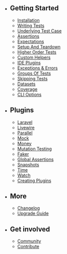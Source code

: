 - ## Getting Started
  - [Installation](/docs/installation)
  - [Writing Tests](/docs/writing-tests)
  - [Underlying Test Case](/docs/underlying-test-case)
  - [Assertions](/docs/assertions)
  - [Expectations](/docs/expectations)
  - [Setup And Teardown](/docs/setup-and-teardown)
  - [Higher Order Tests](/docs/higher-order-tests)
  - [Custom Helpers](/docs/helpers)
  - [IDE Plugins](/docs/ide-plugins)
  - [Exceptions & Errors](/docs/exceptions-and-errors)
  - [Groups Of Tests](/docs/groups)
  - [Skipping Tests](/docs/skipping-tests)
  - [Datasets](/docs/datasets)
  - [Coverage](/docs/coverage)
  - [CLI Options](/docs/cli-options)
- ## Plugins
  - [Laravel](/docs/plugins/laravel)
  - [Livewire](/docs/plugins/livewire)
  - [Parallel](/docs/plugins/parallel)
  - [Mock](/docs/plugins/mock)
  - [Money](/docs/plugins/money)
  - [Mutation Testing](/docs/plugins/mutation-testing)
  - [Faker](/docs/plugins/faker)
  - [Global Assertions](/docs/plugins/global-assertions)
  - [Snapshots](/docs/plugins/snapshots)
  - [Time](/docs/plugins/time)
  - [Watch](/docs/plugins/watch)
  - [Creating Plugins](/docs/plugins/creating-plugins)
- ## More
  - [Changelog](/docs/changelog)
  - [Upgrade Guide](/docs/upgrade-guide)
- ## Get involved
  - [Community](/docs/community)
  - [Contribute](/docs/contribute)
